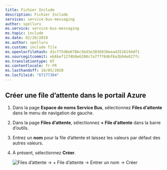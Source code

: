 ```yaml
---
title: Fichier Include
description: Fichier Include
services: service-bus-messaging
author: spelluru
ms.service: service-bus-messaging
ms.topic: include
ms.date: 02/20/2019
ms.author: spelluru
ms.custom: include file
ms.openlocfilehash: d1cf75d8e678bc5bd3e3036930eea42526194df1
ms.sourcegitcommit: eb6bef1274b9e6390c7a77ff69bf6a3b94e827fc
ms.translationtype: HT
ms.contentlocale: fr-FR
ms.lasthandoff: 10/05/2020
ms.locfileid: "67177304"
---
```

## <a name="create-a-queue-in-the-azure-portal"></a>Créer une file d’attente dans le portail Azure
1. Dans la page **Espace de noms Service Bus**, sélectionnez **Files d’attente** dans le menu de navigation de gauche.
1. Dans la page **Files d’attente**, sélectionnez **+ File d’attente** dans la barre d’outils.
1. Entrez un **nom** pour la file d’attente et laissez les valeurs par défaut des autres valeurs.
1. À présent, sélectionnez **Créer**.
 
    ![Files d’attente -> + File d’attente -> Entrer un nom -> Créer](./media/service-bus-create-queue-portal/create-queue3.png)

